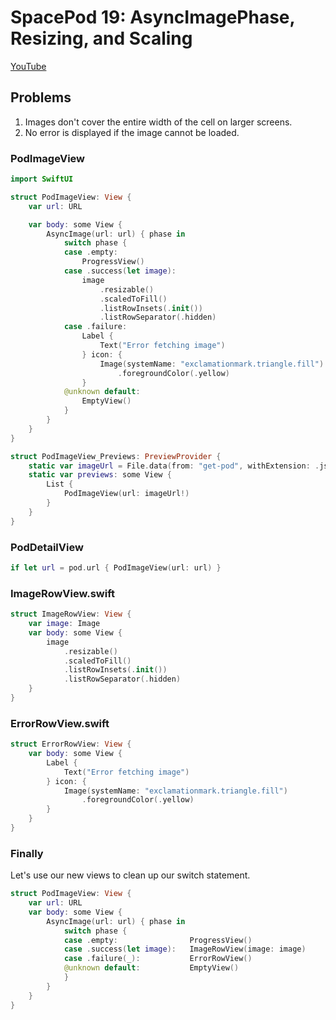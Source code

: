 # SpacePod 19: AsyncImagePhase, Resizing, and Scaling

[YouTube](https://youtu.be/JHOFDxKMbBk)

## Problems

1. Images don't cover the entire width of the cell on larger screens.
2. No error is displayed if the image cannot be loaded.

### PodImageView

```swift
import SwiftUI

struct PodImageView: View {
    var url: URL

    var body: some View {
        AsyncImage(url: url) { phase in
            switch phase {
            case .empty:
                ProgressView()
            case .success(let image):
                image
                    .resizable()
                    .scaledToFill()
                    .listRowInsets(.init())
                    .listRowSeparator(.hidden)
            case .failure:
                Label {
                    Text("Error fetching image")
                } icon: {
                    Image(systemName: "exclamationmark.triangle.fill")
                        .foregroundColor(.yellow)
                }
            @unknown default:
                EmptyView()
            }
        }
    }
}

struct PodImageView_Previews: PreviewProvider {
    static var imageUrl = File.data(from: "get-pod", withExtension: .json)?.toPod?.url
    static var previews: some View {
        List {
            PodImageView(url: imageUrl!)
        }
    }
}
```

### PodDetailView

```swift
if let url = pod.url { PodImageView(url: url) }
```

### ImageRowView.swift

```swift
struct ImageRowView: View {
    var image: Image
    var body: some View {
        image
            .resizable()
            .scaledToFill()
            .listRowInsets(.init())
            .listRowSeparator(.hidden)
    }
}
```

### ErrorRowView.swift

```swift
struct ErrorRowView: View {
    var body: some View {
        Label {
            Text("Error fetching image")
        } icon: {
            Image(systemName: "exclamationmark.triangle.fill")
                .foregroundColor(.yellow)
        }
    }
}
```

### Finally

Let's use our new views to clean up our switch statement.

```swift
struct PodImageView: View {
    var url: URL
    var body: some View {
        AsyncImage(url: url) { phase in
            switch phase {
            case .empty:                ProgressView()
            case .success(let image):   ImageRowView(image: image)
            case .failure(_):           ErrorRowView()
            @unknown default:           EmptyView()
            }
        }
    }
}
```
